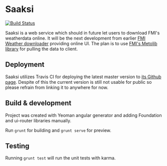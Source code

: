 # Saaksi
[![Build Status](https://travis-ci.org/Tumetsu/saaksi.svg)](https://travis-ci.org/Tumetsu/saaksi)

Saaksi is a web service which should in future let users to download FMI's weatherdata online. It will be the next development from earlier [FMI Weather downloader](https://github.com/Tumetsu/FMI-weather-downloader) providing online UI. The plan is to use [FMI's Metolib library](https://github.com/fmidev/metolib) for pulling the data to client.

## Deployment
Saaksi utilizes Travis CI for deploying the latest master version to [its Github page](http://tumetsu.github.io/saaksi/). Despite of this the current version is still not usable for public so please refrain from linking it to anywhere for now.

## Build & development
Project was created with Yeoman angular generator and adding Foundation and ui-router libraries manually.

Run `grunt` for building and `grunt serve` for preview.

## Testing

Running `grunt test` will run the unit tests with karma.
